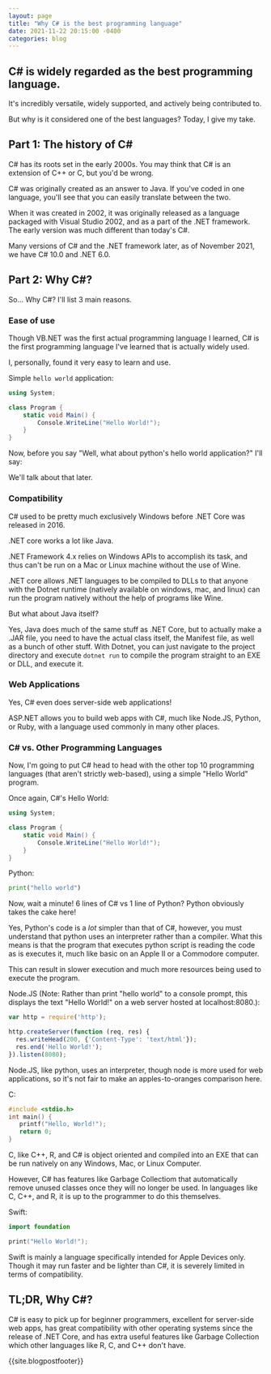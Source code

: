 ```yaml
---
layout: page
title: "Why C# is the best programming language"
date: 2021-11-22 20:15:00 -0400
categories: blog
---
```


## C# is widely regarded as the best programming language.

It's incredibly versatile, widely supported, and actively being contributed to.

But why is it considered one of the best languages? Today, I give my take.

## Part 1: The history of C#

C# has its roots set in the early 2000s. You may think that C# is an extension of C++ or C, but you'd be wrong.

C# was originally created as an answer to Java. If you've coded in one language, you'll see that you can easily translate between the two.

When it was created in 2002, it was originally released as a language packaged with Visual Studio 2002, and as a part of the .NET framework. The early version was much different than today's C#.

Many versions of C# and the .NET framework later, as of November 2021, we have C# 10.0 and .NET 6.0.

## Part 2: Why C#?

So... Why C#? I'll list 3 main reasons.

### Ease of use

Though VB.NET was the first actual programming language I learned, C# is the first programming language I've learned that is actually widely used.

I, personally, found it very easy to learn and use. 

Simple `hello world` application:

```cs
using System;

class Program {
    static void Main() {
        Console.WriteLine("Hello World!");
    }
}
```

Now, before you say "Well, what about python's hello world application?" I'll say:

We'll talk about that later.

### Compatibility

C# used to be pretty much exclusively Windows before .NET Core was released in 2016.

.NET core works a lot like Java.

.NET Framework 4.x relies on Windows APIs to accomplish its task, and thus can't be run on a Mac or Linux machine without the use of Wine.

.NET core allows .NET languages to be compiled to DLLs to that anyone with the Dotnet runtime (natively available on windows, mac, and linux) can run the program natively without the help of programs like Wine.

But what about Java itself?

Yes, Java does much of the same stuff as .NET Core, but to actually make a .JAR file, you need to have the actual class itself, the Manifest file, as well as a bunch of other stuff. With Dotnet, you can just navigate to the project directory and execute `dotnet run` to compile the program straight to an EXE or DLL, and execute it.

### Web Applications

Yes, C# even does server-side web applications!

ASP.NET allows you to build web apps with C#, much like Node.JS, Python, or Ruby, with a language used commonly in many other places.

### C# vs. Other Programming Languages

Now, I'm going to put C# head to head with the other top 10 programming languages (that aren't strictly web-based), using a simple "Hello World" program.

Once again, C#'s Hello World:

```cs
using System;

class Program {
    static void Main() {
        Console.WriteLine("Hello World!");
    }
}
```

Python:
```py
print("hello world")
```
Now, wait a minute! 6 lines of C# vs 1 line of Python? Python obviously takes the cake here!

Yes, Python's code is a *lot* simpler than that of C#, however, you must understand that python uses an interpreter rather than a compiler. What this means is that the program that executes python script is reading the code as is executes it, much like basic on an Apple II or a Commodore computer.

This can result in slower execution and much more resources being used to execute the program.

Node.JS (Note: Rather than print "hello world" to a console prompt, this displays the text "Hello World!" on a web server hosted at localhost:8080.):

```js
var http = require('http');

http.createServer(function (req, res) {
  res.writeHead(200, {'Content-Type': 'text/html'});
  res.end('Hello World!');
}).listen(8080); 
```

Node.JS, like python, uses an interpreter, though node is more used for web applications, so it's not fair to make an apples-to-oranges comparison here.

C:

```c
#include <stdio.h>
int main() {
   printf("Hello, World!");
   return 0;
}
```

C, like C++, R, and C# is object oriented and compiled into an EXE that can be run natively on any Windows, Mac, or Linux Computer.

However, C# has features like Garbage Collectiom that automatically remove unused classes once they will no longer be used. In languages like C, C++, and R, it is up to the programmer to do this themselves.


Swift:
```swift
import foundation

print("Hello World!");
```

Swift is mainly a language specifically intended for Apple Devices only. Though it may run faster and be lighter than C#, it is severely limited in terms of compatibility.

## TL;DR, Why C#?

C# is easy to pick up for beginner programmers, excellent for server-side web apps, has great compatibility with other operating systems since the release of .NET Core, and has extra useful features like Garbage Collection which other languages like R, C, and C++ don't have.

{{site.blogpostfooter}}

